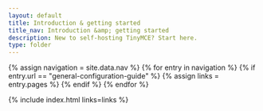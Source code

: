 ```yaml
---
layout: default
title: Introduction & getting started
title_nav: Introduction &amp; getting started
description: New to self-hosting TinyMCE? Start here.
type: folder
---
```

{% assign navigation = site.data.nav %}
{% for entry in navigation %}
  {% if entry.url == "general-configuration-guide" %}
    {% assign links = entry.pages %}
  {% endif %}
{% endfor %}

{% include index.html links=links %}
